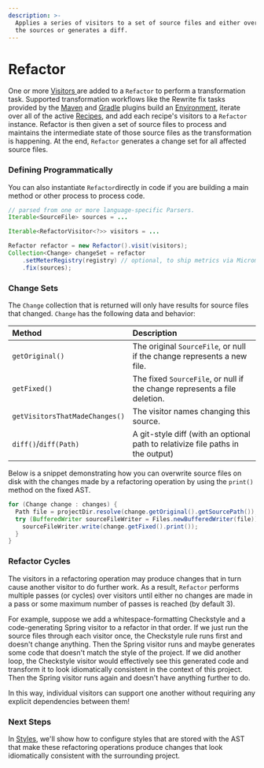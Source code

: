 ```yaml
---
description: >-
  Applies a series of visitors to a set of source files and either overwrites
  the sources or generates a diff.
---
```


# Refactor

One or more [Visitors ](visitor.md)are added to a `Refactor` to perform a transformation task. Supported transformation workflows like the Rewrite fix tasks provided by the [Maven](../configuring/rewrite-maven-plugin/) and [Gradle](../configuring/rewrite-gradle-plugin.md) plugins build an [Environment](environment.md), iterate over all of the active [Recipes](recipes.md), and add each recipe's visitors to a `Refactor` instance. Refactor is then given a set of source files to process and maintains the intermediate state of those source files as the transformation is happening. At the end, `Refactor` generates a change set for all affected source files.

### Defining Programmatically

You can also instantiate `Refactor`directly in code if you are building a main method or other process to process code.

```java
// parsed from one or more language-specific Parsers.
Iterable<SourceFile> sources = ...

Iterable<RefactorVisitor<?>> visitors = ...

Refactor refactor = new Refactor().visit(visitors);
Collection<Change> changeSet = refactor
    .setMeterRegistry(registry) // optional, to ship metrics via Micrometer
    .fix(sources);
```

### Change Sets

The `Change` collection that is returned will only have results for source files that changed. `Change` has the following data and behavior:

| Method | Description |
| :--- | :--- |
| `getOriginal()` | The original `SourceFile`, or null if the change represents a new file. |
| `getFixed()` | The fixed `SourceFile`, or null if the change represents a file deletion. |
| `getVisitorsThatMadeChanges()` | The visitor names changing this source. |
| `diff()`/`diff(Path)` | A git-style diff \(with an optional path to relativize file paths in the output\) |

Below is a snippet demonstrating how you can overwrite source files on disk with the changes made by a refactoring operation by using the `print()` method on the fixed AST.

```java
for (Change change : changes) {
  Path file = projectDir.resolve(change.getOriginal().getSourcePath());
  try (BufferedWriter sourceFileWriter = Files.newBufferedWriter(file)) {  
    sourceFileWriter.write(change.getFixed().print());
  }
}
```

### Refactor Cycles

The visitors in a refactoring operation may produce changes that in turn cause another visitor to do further work. As a result, `Refactor` performs multiple passes \(or cycles\) over visitors until either no changes are made in a pass or some maximum number of passes is reached \(by default 3\).

For example, suppose we add a whitespace-formatting Checkstyle and a code-generating Spring visitor to a refactor in that order. If we just run the source files through each visitor once, the Checkstyle rule runs first and doesn't change anything. Then the Spring visitor runs and maybe generates some code that doesn't match the style of the project. If we did another loop, the Checkstyle visitor would effectively see this generated code and transform it to look idiomatically consistent in the context of this project. Then the Spring visitor runs again and doesn't have anything further to do.

In this way, individual visitors can support one another without requiring any explicit dependencies between them!

### Next Steps

In [Styles](styles.md), we'll show how to configure styles that are stored with the AST that make these refactoring operations produce changes that look idiomatically consistent with the surrounding project.

